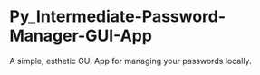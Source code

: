 # Py_Intermediate-Password-Manager-GUI-App
 A simple, esthetic GUI App for managing your passwords locally.
